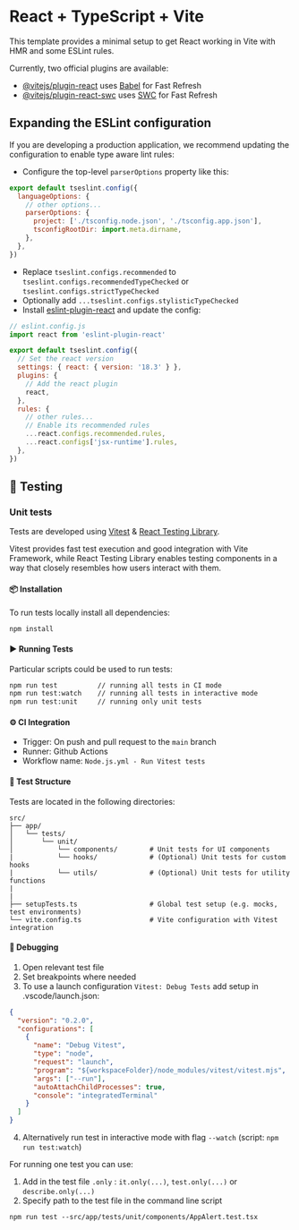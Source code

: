 # React + TypeScript + Vite

This template provides a minimal setup to get React working in Vite with HMR and some ESLint rules.

Currently, two official plugins are available:

- [@vitejs/plugin-react](https://github.com/vitejs/vite-plugin-react/blob/main/packages/plugin-react/README.md) uses [Babel](https://babeljs.io/) for Fast Refresh
- [@vitejs/plugin-react-swc](https://github.com/vitejs/vite-plugin-react-swc) uses [SWC](https://swc.rs/) for Fast Refresh

## Expanding the ESLint configuration

If you are developing a production application, we recommend updating the configuration to enable type aware lint rules:

- Configure the top-level `parserOptions` property like this:

```js
export default tseslint.config({
  languageOptions: {
    // other options...
    parserOptions: {
      project: ['./tsconfig.node.json', './tsconfig.app.json'],
      tsconfigRootDir: import.meta.dirname,
    },
  },
})
```

- Replace `tseslint.configs.recommended` to `tseslint.configs.recommendedTypeChecked` or `tseslint.configs.strictTypeChecked`
- Optionally add `...tseslint.configs.stylisticTypeChecked`
- Install [eslint-plugin-react](https://github.com/jsx-eslint/eslint-plugin-react) and update the config:

```js
// eslint.config.js
import react from 'eslint-plugin-react'

export default tseslint.config({
  // Set the react version
  settings: { react: { version: '18.3' } },
  plugins: {
    // Add the react plugin
    react,
  },
  rules: {
    // other rules...
    // Enable its recommended rules
    ...react.configs.recommended.rules,
    ...react.configs['jsx-runtime'].rules,
  },
})
```
## 🧪 Testing
### Unit tests

Tests are developed using [Vitest](https://vitest.dev/) & [React Testing Library](https://testing-library.com/docs/react-testing-library/intro).

Vitest provides fast test execution and good integration with Vite Framework, while React Testing Library enables testing components in a way that closely resembles how users interact with them.

#### 📦 Installation

To run tests locally install all dependencies: 
``` bash
npm install
```
#### ▶️ Running Tests

Particular scripts could be used to run tests:
```bash
npm run test          // running all tests in CI mode
npm run test:watch    // running all tests in interactive mode
npm run test:unit     // running only unit tests
```

#### ⚙️	CI Integration

- Trigger: On push and pull request to the `main` branch
- Runner: Github Actions
- Workflow name: `Node.js.yml - Run Vitest tests`

#### 📂 Test Structure

Tests are located in the following directories:
```
src/
├── app/
│   └── tests/
│       └── unit/
│           └── components/        # Unit tests for UI components
|           └── hooks/             # (Optional) Unit tests for custom hooks
|           └── utils/             # (Optional) Unit tests for utility functions
|
|
├── setupTests.ts                  # Global test setup (e.g. mocks, test environments)
└── vite.config.ts                 # Vite configuration with Vitest integration
```

#### 🐛 Debugging

1. Open relevant test file
2. Set breakpoints where needed
3. To use a launch configuration `Vitest: Debug Tests` add setup in .vscode/launch.json:
```json
{
  "version": "0.2.0",
  "configurations": [
    {
      "name": "Debug Vitest",
      "type": "node",
      "request": "launch",
      "program": "${workspaceFolder}/node_modules/vitest/vitest.mjs",
      "args": ["--run"],
      "autoAttachChildProcesses": true,
      "console": "integratedTerminal"
    }
  ]
}
```
4. Alternatively run test in interactive mode with flag `--watch` (script: `npm run test:watch`)

For running one test you can use:
1. Add in the test file `.only` : `it.only(...)`, `test.only(...)` or `describe.only(...)`
2. Specify path to the test file in the command line script
```
npm run test --src/app/tests/unit/components/AppAlert.test.tsx
```